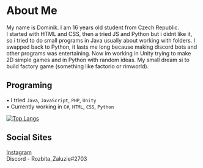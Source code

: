 # About Me
My name is Dominik. I am 16 years old student from Czech Republic. <br>
I started with HTML and CSS, then a tried JS and Python but i didnt like it, so i tried to do small programs in Java usually about working with folders. I swapped back to Python, it lasts me long because making discord bots and other programs was entertaining.
Now im working in Unity trying to make 2D simple games and in Python with random ideas.
My small dream si to build factory game (something like factorio or rimworld).

## Programing
• I tried `Java`, `JavaScript`, `PHP`, `Unity` <br>
• Currently working in `C#`, `HTML`, `CSS`, `Python`


[![Top Langs](https://github-readme-stats.vercel.app/api/top-langs/?username=Rozbita-Zaluzie&layout=compact)](https://github.com/Rozbita-Zaluzie/github-readme-stats)


## Social Sites
[Instagram](https://instagram.com/rozbita_zaluzie/) <br>
Discord - Rozbita_Zaluzie#2703
